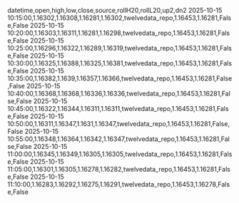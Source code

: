 datetime,open,high,low,close,source,rollH20,rollL20,up2,dn2
2025-10-15 10:15:00,1.16302,1.16308,1.16281,1.16302,twelvedata_repo,1.16453,1.16281,False,False
2025-10-15 10:20:00,1.16303,1.16311,1.16281,1.16298,twelvedata_repo,1.16453,1.16281,False,False
2025-10-15 10:25:00,1.16296,1.16322,1.16289,1.16319,twelvedata_repo,1.16453,1.16281,False,False
2025-10-15 10:30:00,1.16325,1.16388,1.16325,1.16381,twelvedata_repo,1.16453,1.16281,False,False
2025-10-15 10:35:00,1.16382,1.1639,1.16357,1.16366,twelvedata_repo,1.16453,1.16281,False,False
2025-10-15 10:40:00,1.16368,1.16368,1.16336,1.16336,twelvedata_repo,1.16453,1.16281,False,False
2025-10-15 10:45:00,1.16322,1.16344,1.16311,1.16311,twelvedata_repo,1.16453,1.16281,False,False
2025-10-15 10:50:00,1.16311,1.16347,1.1631,1.16347,twelvedata_repo,1.16453,1.16281,False,False
2025-10-15 10:55:00,1.16348,1.16364,1.16342,1.16347,twelvedata_repo,1.16453,1.16281,False,False
2025-10-15 11:00:00,1.16345,1.16349,1.16305,1.16305,twelvedata_repo,1.16453,1.16281,False,False
2025-10-15 11:05:00,1.16301,1.16305,1.16278,1.16282,twelvedata_repo,1.16453,1.16281,False,False
2025-10-15 11:10:00,1.16283,1.16292,1.16275,1.16291,twelvedata_repo,1.16453,1.16278,False,False
